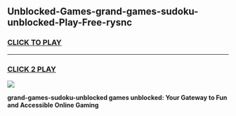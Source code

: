 
## Unblocked-Games-grand-games-sudoku-unblocked-Play-Free-rysnc
<h3>
<a href="https://premium76.site?title=grand-games-sudoku-unblocked&ref=18A1">CLICK TO PLAY</a></h3>
<hr>

<h3>
<a href="https://premium76.site?title=grand-games-sudoku-unblocked&ref=18A1">CLICK 2 PLAY</a>
  
</h3>

<a href="https://premium76.site?title=grand-games-sudoku-unblocked&ref=18A1"><img src="https://clearcache.store/games.png"></a>


**grand-games-sudoku-unblocked games unblocked: Your Gateway to Fun and Accessible Online Gaming**
